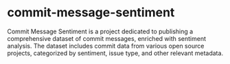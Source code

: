 # commit-message-sentiment
Commit Message Sentiment is a project dedicated to publishing a comprehensive dataset of commit messages, enriched with sentiment analysis. The dataset includes commit data from various open source projects, categorized by sentiment, issue type, and other relevant metadata.
